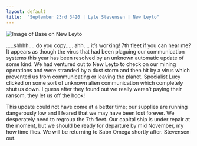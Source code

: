 ```yaml
---
layout: default
title:  "September 23rd 3420 | Lyle Stevensen | New Leyto"
---
```


![Image of Base on New Leyto](https://nms-seventh-fleet.github.io/images/stevensen_3420-9-23_001.jpg)

<p>…..shhhh…. do you copy….. ahh…. it’s working! 7th fleet if you can hear me? It appears as though the virus that had been plaguing our communication systems this year has been resolved by an unknown automatic update of some kind. We had ventured out to New Leyto to check on our mining operations and were stranded by a dust storm and then hit by a virus which prevented us from communicating or leaving the planet. Specialist Lucy clicked on some sort of unknown alien communication which completely shut us down. I guess after they found out we really weren’t paying their ransom, they let us off the hook!
</p>

<p>This update could not have come at a better time; our supplies are running dangerously low and I feared that we may have been lost forever. We desperately need to regroup the 7th fleet. Our capital ship is under repair at the moment, but we should be ready for departure by mid November, my how time flies. We will be returning to Sabn Omega shortly after. Stevensen out.</p>


<!--more-->



